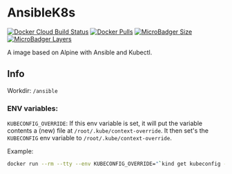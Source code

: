 # AnsibleK8s

[![Docker Cloud Build Status](https://img.shields.io/docker/cloud/build/ilyes512/ansiblek8s.svg)](https://hub.docker.com/r/ilyes512/ansiblek8s)
[![Docker Pulls](https://img.shields.io/docker/pulls/ilyes512/ansiblek8s.svg)](https://hub.docker.com/r/ilyes512/ansiblek8s)
[![MicroBadger Size](https://img.shields.io/microbadger/image-size/ilyes512/ansiblek8s.svg)](https://microbadger.com/images/ilyes512/ansiblek8s)
[![MicroBadger Layers](https://img.shields.io/microbadger/layers/ilyes512/ansiblek8s.svg)](https://microbadger.com/images/ilyes512/ansiblek8s)

A image based on Alpine with Ansible and Kubectl.

## Info

Workdir: `/ansible`

### ENV variables:

`KUBECONFIG_OVERRIDE`: If this env variable is set, it will put the variable contents a (new) file at `/root/.kube/context-override`. It then set's the `KUBECONFIG` env variable to `/root/.kube/context-override`.

Example:

```bash
docker run --rm --tty --env KUBECONFIG_OVERRIDE="`kind get kubeconfig --internal`" ilyes512/ansiblek8s kubectl get nodes
```
